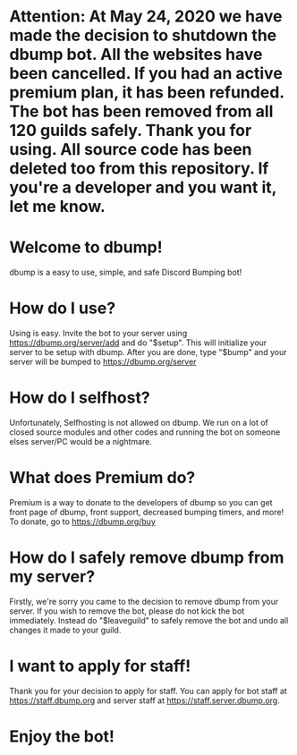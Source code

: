# Attention: At May 24, 2020 we have made the decision to shutdown the dbump bot. All the websites have been cancelled. If you had an active premium plan, it has been refunded. The bot has been removed from all 120 guilds safely. Thank you for using. All source code has been deleted too from this repository. If you're a developer and you want it, let me know. 
# Welcome to dbump!
dbump is a easy to use, simple, and safe Discord Bumping bot!

# How do I use?
Using is easy. Invite the bot to your server using https://dbump.org/server/add and do "$setup". This will initialize your server to be setup with dbump. After you are done, type "$bump" and your server will be bumped to https://dbump.org/server

# How do I selfhost?
Unfortunately, Selfhosting is not allowed on dbump. We run on a lot of closed source modules and other codes and running the bot on someone elses server/PC would be a nightmare.

# What does Premium do?
Premium is a way to donate to the developers of dbump so you can get front page of dbump, front support, decreased bumping timers, and more! To donate, go to https://dbump.org/buy

# How do I safely remove dbump from my server?
Firstly, we're sorry you came to the decision to remove dbump from your server. If you wish to remove the bot, please do not kick the bot immediately. Instead do "$leaveguild" to safely remove the bot and undo all changes it made to your guild.

# I want to apply for staff!
Thank you for your decision to apply for staff. You can apply for bot staff at https://staff.dbump.org and server staff at https://staff.server.dbump.org. 

# Enjoy the bot!
